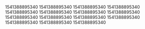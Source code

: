 1541388895340
1541388895340
1541388895340
1541388895340
1541388895340
1541388895340
1541388895340
1541388895340
1541388895340
1541388895340
1541388895340
1541388895340
1541388895340
1541388895340
1541388895340